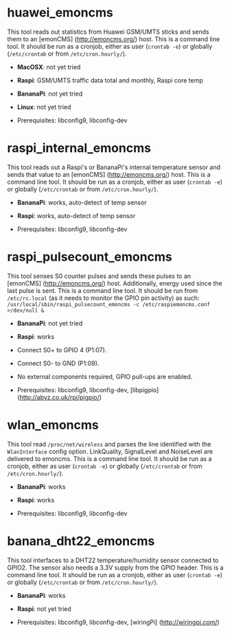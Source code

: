 huawei_emoncms
========
This tool reads out statistics from Huawei GSM/UMTS sticks and sends them to an [emonCMS] (http://emoncms.org/) host.
This is a command line tool. 
It should be run as a cronjob, either as user (`crontab -e`) or globally (`/etc/crontab` or from `/etc/cron.hourly/`).

* **MacOSX**: not yet tried
* **Raspi**: GSM/UMTS traffic data total and monthly, Raspi core temp
* **BananaPi**: not yet tried
* **Linux**: not yet tried

* Prerequisites: libconfig9, libconfig-dev

raspi_internal_emoncms
========
This tool reads out a Raspi's or BananaPi's internal temperature sensor and sends that value to an [emonCMS] (http://emoncms.org/) host.
This is a command line tool.
It should be run as a cronjob, either as user (`crontab -e`) or globally (`/etc/crontab` or from `/etc/cron.hourly/`).

* **BananaPi**: works, auto-detect of temp sensor
* **Raspi**: works, auto-detect of temp sensor

* Prerequisites: libconfig9, libconfig-dev

raspi_pulsecount_emoncms
========
This tool senses S0 counter pulses and sends these pulses to an [emonCMS] (http://emoncms.org/) host. Additionally,
energy used since the last pulse is sent.
This is a command line tool. 
It should be run from `/etc/rc.local` (as it needs to monitor the GPIO pin activity) as such:
`/usr/local/sbin/raspi_pulsecount_emoncms -c /etc/raspiemoncms.conf >/dev/null &`

* **BananaPi**: not yet tried
* **Raspi**: works

* Connect S0+ to GPIO 4 (P1:07).
* Connect S0- to GND (P1:09).
* No external components required, GPIO pull-ups are enabled.

* Prerequisites: libconfig9, libconfig-dev, [libpigpio] (http://abyz.co.uk/rpi/pigpio/)

wlan_emoncms
========
This tool read `/proc/net/wireless` and parses the line identified with the `WlanInterface` config option. LinkQuality, SignalLevel and NoiseLevel are delivered to emoncms.
This is a command line tool. 
It should be run as a cronjob, either as user (`crontab -e`) or globally (`/etc/crontab` or from `/etc/cron.hourly/`).

* **BananaPi**: works
* **Raspi**: works

* Prerequisites: libconfig9, libconfig-dev

banana_dht22_emoncms
========
This tool interfaces to a DHT22 temperature/humidity sensor connected to GPIO2. The sensor also needs a 3.3V supply from the GPIO header.
This is a command line tool. 
It should be run as a cronjob, either as user (`crontab -e`) or globally (`/etc/crontab` or from `/etc/cron.hourly/`).

* **BananaPi**: works
* **Raspi**: not yet tried

* Prerequisites: libconfig9, libconfig-dev, [wiringPi] (http://wiringpi.com/)
